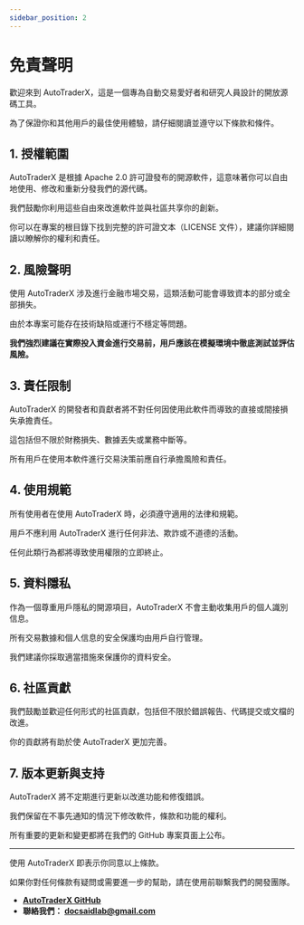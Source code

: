 ```yaml
---
sidebar_position: 2
---
```


# 免責聲明

歡迎來到 AutoTraderX，這是一個專為自動交易愛好者和研究人員設計的開放源碼工具。

為了保證你和其他用戶的最佳使用體驗，請仔細閱讀並遵守以下條款和條件。

## **1. 授權範圍**

AutoTraderX 是根據 Apache 2.0 許可證發布的開源軟件，這意味著你可以自由地使用、修改和重新分發我們的源代碼。

我們鼓勵你利用這些自由來改進軟件並與社區共享你的創新。

你可以在專案的根目錄下找到完整的許可證文本（LICENSE 文件），建議你詳細閱讀以瞭解你的權利和責任。

## **2. 風險聲明**

使用 AutoTraderX 涉及進行金融市場交易，這類活動可能會導致資本的部分或全部損失。

由於本專案可能存在技術缺陷或運行不穩定等問題。

**我們強烈建議在實際投入資金進行交易前，用戶應該在模擬環境中徹底測試並評估風險。**

## **3. 責任限制**

AutoTraderX 的開發者和貢獻者將不對任何因使用此軟件而導致的直接或間接損失承擔責任。

這包括但不限於財務損失、數據丟失或業務中斷等。

所有用戶在使用本軟件進行交易決策前應自行承擔風險和責任。

## **4. 使用規範**

所有使用者在使用 AutoTraderX 時，必須遵守適用的法律和規範。

用戶不應利用 AutoTraderX 進行任何非法、欺詐或不道德的活動。

任何此類行為都將導致使用權限的立即終止。

## **5. 資料隱私**

作為一個尊重用戶隱私的開源項目，AutoTraderX 不會主動收集用戶的個人識別信息。

所有交易數據和個人信息的安全保護均由用戶自行管理。

我們建議你採取適當措施來保護你的資料安全。

## **6. 社區貢獻**

我們鼓勵並歡迎任何形式的社區貢獻，包括但不限於錯誤報告、代碼提交或文檔的改進。

你的貢獻將有助於使 AutoTraderX 更加完善。

## **7. 版本更新與支持**

AutoTraderX 將不定期進行更新以改進功能和修復錯誤。

我們保留在不事先通知的情況下修改軟件，條款和功能的權利。

所有重要的更新和變更都將在我們的 GitHub 專案頁面上公布。

---

使用 AutoTraderX 即表示你同意以上條款。

如果你對任何條款有疑問或需要進一步的幫助，請在使用前聯繫我們的開發團隊。

- [**AutoTraderX GitHub**](https://github.com/DocsaidLab/AutoTraderX)
- **聯絡我們： docsaidlab@gmail.com**
